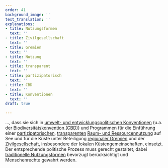 ```yaml
---
order: 41
background_image: ''
text_translation: ''
explanations:
- title: Nutzungsformen
  text: ''
- title: Zivilgesellschaft
  text: ''
- title: Gremien
  text: ''
- title: Nutzung
  text: ''
- title: transparent
  text: ''
- title: partizipatorisch
  text: ''
- title: CBD
  text: ''
- title: Konventionen
  text: ''
draft: true

---
```

…, dass sie sich in [umwelt- und entwicklungspolitischen Konventionen](# "Konventionen") (u.a. der [Biodiversitätskonvention (CBD)](# "CBD")) und Programmen für die Einführung einer [partizipatorischen](# "partizipatorisch"), [transparenten](# "transparent") [Raum- und Ressourcennutzung](# "Nutzung") auf See und für die Küste unter Beteiligung [regionaler Gremien](# "Gremien") und der [Zivilgesellschaft](# "Zivilgesellschaft"), insbesondere der lokalen Küstengemeinschaften, einsetzt. Der entsprechende politische Prozess muss gerecht gestaltet, dabei [traditionelle Nutzungsformen](# "Nutzungsformen") bevorzugt berücksichtigt und Menschenrechte gewahrt werden.